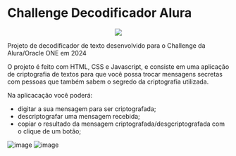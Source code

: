 <h1>Challenge Decodificador Alura</h1>
<p align="center">
<img src="https://github.com/user-attachments/assets/7ef8902a-820e-4cbf-b4b6-234a81f60eb0">
</p>

Projeto de decodificador de texto desenvolvido para o Challenge da Alura/Oracle ONE em 2024

O projeto é feito com HTML, CSS e Javascript, e consiste em uma aplicação de criptografia de textos para que você possa trocar mensagens secretas com pessoas que também sabem o segredo da criptografia utilizada.

Na aplicacação você poderá:
- digitar a sua mensagem para ser criptografada;
- descriptografar uma mensagem recebida;
- copiar o resultado da mensagem criptografada/desgcriptografada com o clique de um botão;

![image](https://github.com/user-attachments/assets/1db4f88c-501b-4d66-bfad-d313618c19c2)
![image](https://github.com/user-attachments/assets/af34c62f-ac9a-46c2-bbec-a091312e6c45)


